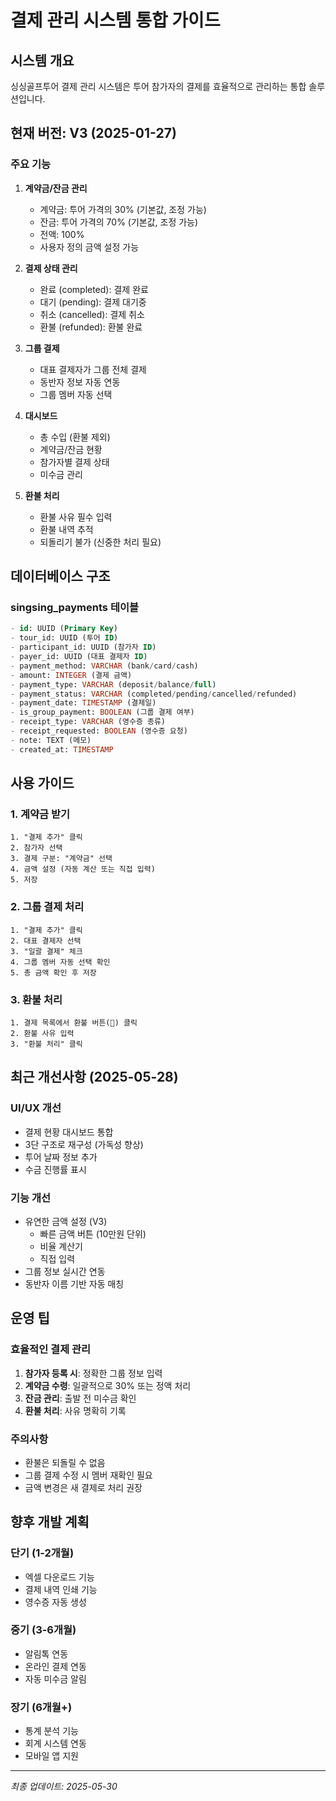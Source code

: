 # 결제 관리 시스템 통합 가이드

## 시스템 개요
싱싱골프투어 결제 관리 시스템은 투어 참가자의 결제를 효율적으로 관리하는 통합 솔루션입니다.

## 현재 버전: V3 (2025-01-27)

### 주요 기능
1. **계약금/잔금 관리**
   - 계약금: 투어 가격의 30% (기본값, 조정 가능)
   - 잔금: 투어 가격의 70% (기본값, 조정 가능)
   - 전액: 100%
   - 사용자 정의 금액 설정 가능

2. **결제 상태 관리**
   - 완료 (completed): 결제 완료
   - 대기 (pending): 결제 대기중
   - 취소 (cancelled): 결제 취소
   - 환불 (refunded): 환불 완료

3. **그룹 결제**
   - 대표 결제자가 그룹 전체 결제
   - 동반자 정보 자동 연동
   - 그룹 멤버 자동 선택

4. **대시보드**
   - 총 수입 (환불 제외)
   - 계약금/잔금 현황
   - 참가자별 결제 상태
   - 미수금 관리

5. **환불 처리**
   - 환불 사유 필수 입력
   - 환불 내역 추적
   - 되돌리기 불가 (신중한 처리 필요)

## 데이터베이스 구조

### singsing_payments 테이블
```sql
- id: UUID (Primary Key)
- tour_id: UUID (투어 ID)
- participant_id: UUID (참가자 ID)
- payer_id: UUID (대표 결제자 ID)
- payment_method: VARCHAR (bank/card/cash)
- amount: INTEGER (결제 금액)
- payment_type: VARCHAR (deposit/balance/full)
- payment_status: VARCHAR (completed/pending/cancelled/refunded)
- payment_date: TIMESTAMP (결제일)
- is_group_payment: BOOLEAN (그룹 결제 여부)
- receipt_type: VARCHAR (영수증 종류)
- receipt_requested: BOOLEAN (영수증 요청)
- note: TEXT (메모)
- created_at: TIMESTAMP
```

## 사용 가이드

### 1. 계약금 받기
```
1. "결제 추가" 클릭
2. 참가자 선택
3. 결제 구분: "계약금" 선택
4. 금액 설정 (자동 계산 또는 직접 입력)
5. 저장
```

### 2. 그룹 결제 처리
```
1. "결제 추가" 클릭
2. 대표 결제자 선택
3. "일괄 결제" 체크
4. 그룹 멤버 자동 선택 확인
5. 총 금액 확인 후 저장
```

### 3. 환불 처리
```
1. 결제 목록에서 환불 버튼(🔄) 클릭
2. 환불 사유 입력
3. "환불 처리" 클릭
```

## 최근 개선사항 (2025-05-28)

### UI/UX 개선
- 결제 현황 대시보드 통합
- 3단 구조로 재구성 (가독성 향상)
- 투어 날짜 정보 추가
- 수금 진행률 표시

### 기능 개선
- 유연한 금액 설정 (V3)
  - 빠른 금액 버튼 (10만원 단위)
  - 비율 계산기
  - 직접 입력
- 그룹 정보 실시간 연동
- 동반자 이름 기반 자동 매칭

## 운영 팁

### 효율적인 결제 관리
1. **참가자 등록 시**: 정확한 그룹 정보 입력
2. **계약금 수령**: 일괄적으로 30% 또는 정액 처리
3. **잔금 관리**: 출발 전 미수금 확인
4. **환불 처리**: 사유 명확히 기록

### 주의사항
- 환불은 되돌릴 수 없음
- 그룹 결제 수정 시 멤버 재확인 필요
- 금액 변경은 새 결제로 처리 권장

## 향후 개발 계획

### 단기 (1-2개월)
- 엑셀 다운로드 기능
- 결제 내역 인쇄 기능
- 영수증 자동 생성

### 중기 (3-6개월)
- 알림톡 연동
- 온라인 결제 연동
- 자동 미수금 알림

### 장기 (6개월+)
- 통계 분석 기능
- 회계 시스템 연동
- 모바일 앱 지원

---
*최종 업데이트: 2025-05-30*
